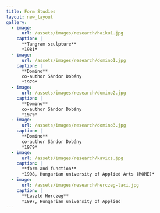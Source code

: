 ```yaml
---
title: Form Studies
layout: new_layout
gallery:
  - image:
      url: /assets/images/research/haiku1.jpg
    caption: |
      **Tangram sculpture**
      *1981*
  - image:
      url: /assets/images/research/domino1.jpg
    caption: |
      **Domino**
      co-author Sándor Dobány
      *1979*
  - image:
      url: /assets/images/research/domino2.jpg
    caption: |
      **Domino**
      co-author Sándor Dobány
      *1979*
  - image:
      url: /assets/images/research/domino3.jpg
    caption: |
      **Domino**
      co-author Sándor Dobány
      *1979*
  - image:
      url: /assets/images/research/kavics.jpg
    caption: |
      **form and function**
      *1998, Hungarian university of Applied Arts (MOME)*
  - image:
      url: /assets/images/research/herczeg-laci.jpg
    caption: |
      **Laszló Herczeg**
      *1997, Hungarian university of Applied
---
```


